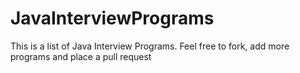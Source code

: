# JavaInterviewPrograms
This is a list of Java Interview Programs. Feel free to fork, add more programs and place a pull request
